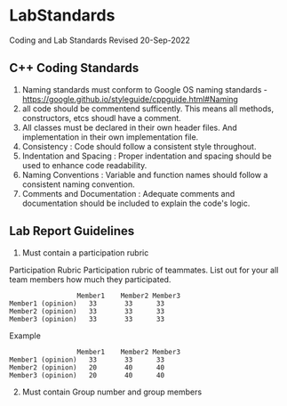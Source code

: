 # LabStandards
Coding and Lab Standards
Revised 20-Sep-2022

## C++ Coding Standards

1. Naming standards must conform to Google OS naming standards - https://google.github.io/styleguide/cppguide.html#Naming
2. all code should be commentend sufficently.  This means all methods, constructors, etcs shoudl have a comment.
3. All classes must be declared in their own header files. And implementation in their own implementation file. 
5. Consistency : Code should follow a consistent style throughout.
6. Indentation and Spacing : Proper indentation and spacing should be used to enhance code readability.
7. Naming Conventions : Variable and function names should follow a consistent naming convention.
8. Comments and Documentation : Adequate comments and documentation should be included to explain the code's logic.

## Lab Report Guidelines

1. Must contain a participation rubric

Participation Rubric
Participation rubric of teammates.  List out for your all team members how much they participated.
```
	             Member1	Member2	Member3
Member1 (opinion)	33	     33	     33
Member2 (opinion)	33	     33	     33
Member3 (opinion)	33	     33	     33
```			
			
Example 			
```
	             Member1	Member2	Member3
Member1 (opinion)	33	     33	     33
Member2 (opinion)	20	     40	     40
Member3 (opinion)	20	     40	     40
```

2. Must contain Group number and group members
